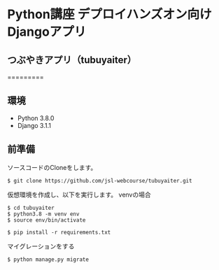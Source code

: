 # Python講座 デプロイハンズオン向け Djangoアプリ
## つぶやきアプリ（tubuyaiter）
=========

## 環境
- Python 3.8.0
- Django 3.1.1

## 前準備
ソースコードのCloneをします。
```
$ git clone https://github.com/jsl-webcourse/tubuyaiter.git
```

仮想環境を作成し、以下を実行します。
venvの場合
```
$ cd tubuyaiter
$ python3.8 -m venv env 
$ source env/bin/activate
```

```
$ pip install -r requirements.txt
```

マイグレーションをする
```
$ python manage.py migrate
```
